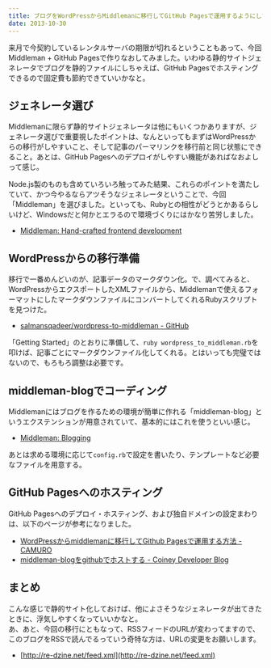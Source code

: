 ```yaml
---
title: ブログをWordPressからMiddlemanに移行してGitHub Pagesで運用するようにしてみた
date: 2013-10-30
---
```


来月で今契約しているレンタルサーバの期限が切れるということもあって、今回Middleman + GitHub Pagesで作りなおしてみました。いわゆる静的サイトジェネレータでブログを静的ファイルにしちゃえば、GitHub Pagesでホスティングできるので固定費も節約できていいかなと。

## ジェネレータ選び

Middlemanに限らず静的サイトジェネレータは他にもいくつかありますが、ジェネレータ選びで重要視したポイントは、なんといってもまずはWordPressからの移行がしやすいこと、そして記事のパーマリンクを移行前と同じ状態にできること。あとは、GitHub Pagesへのデプロイがしやすい機能があればなおよしって感じ。

Node.js製のものも含めていろいろ触ってみた結果、これらのポイントを満たしていて、かつ今やるならアツそうなジェネレータということで、今回「Middleman」を選びました。といっても、Rubyとの相性がどうとかあるらしいけど、Windowsだと何かとエラるので環境づくりにはかなり苦労しました。

* [Middleman: Hand-crafted frontend development](http://middlemanapp.com/)

## WordPressからの移行準備

移行で一番めんどいのが、記事データのマークダウン化。で、調べてみると、WordPressからエクスポートしたXMLファイルから、Middlemanで使えるフォーマットにしたマークダウンファイルにコンバートしてくれるRubyスクリプトを見つけた。

* [salmansqadeer/wordpress-to-middleman - GitHub](https://github.com/salmansqadeer/wordpress-to-middleman)

「Getting Started」のとおりに準備して、`ruby wordpress_to_middleman.rb`を叩けば、記事ごとにマークダウンファイル化してくれる。とはいっても完璧ではないので、もろもろ調整は必要です。

## middleman-blogでコーディング

Middlemanにはブログを作るための環境が簡単に作れる「middleman-blog」というエクステンションが用意されていて、基本的にはこれを使うといい感じ。

* [Middleman: Blogging](http://middlemanapp.com/blogging/)

あとは求める環境に応じて`config.rb`で設定を書いたり、テンプレートなど必要なファイルを用意する。

## GitHub Pagesへのホスティング

GitHub Pagesへのデプロイ・ホスティング、および独自ドメインの設定まわりは、以下のページが参考になりました。

* [WordPressからmiddlemanに移行してGithub Pagesで運用する方法 - CAMURO](http://camuro.org/blog/2013/09/renewal.html)
* [middleman-blogをgithubでホストする - Coiney Developer Blog](http://blog.coiney.com/2013/06/21/host-middleman-blog-on-github/)

## まとめ

こんな感じで静的サイト化しておけば、他によさそうなジェネレータが出てきたときに、浮気しやすくなっていいかなと。<br>
あ、あと、今回の移行にともなって、RSSフィードのURLが変わってますので、このブログをRSSで読んでるっていう奇特な方は、URLの変更をお願いします。

* [http://re-dzine.net/feed.xml](http://re-dzine.net/feed.xml)
